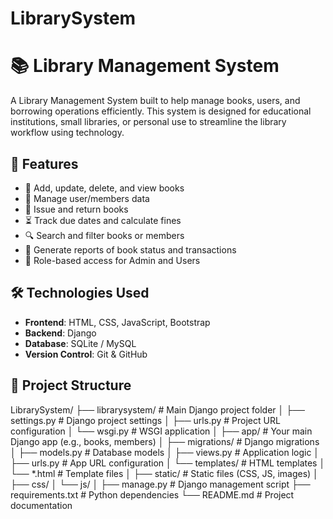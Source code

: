 # LibrarySystem
# 📚 Library Management System

A Library Management System built to help manage books, users, and borrowing operations efficiently. This system is designed for educational institutions, small libraries, or personal use to streamline the library workflow using technology.


## 🚀 Features

- 📖 Add, update, delete, and view books
- 👤 Manage user/members data
- 🔄 Issue and return books
- ⏳ Track due dates and calculate fines
- 🔍 Search and filter books or members
- 🧾 Generate reports of book status and transactions
- 🔐 Role-based access for Admin and Users


## 🛠️ Technologies Used

- **Frontend**: HTML, CSS, JavaScript, Bootstrap
- **Backend**: Django
- **Database**: SQLite / MySQL 
- **Version Control**: Git & GitHub


## 📁 Project Structure
LibrarySystem/
├── librarysystem/ # Main Django project folder
│ ├── settings.py # Django project settings
│ ├── urls.py # Project URL configuration
│ └── wsgi.py # WSGI application
│
├── app/ # Your main Django app (e.g., books, members)
│ ├── migrations/ # Django migrations
│ ├── models.py # Database models
│ ├── views.py # Application logic
│ ├── urls.py # App URL configuration
│ └── templates/ # HTML templates
│ └── *.html # Template files
│
├── static/ # Static files (CSS, JS, images)
│ ├── css/
│ └── js/
│
├── manage.py # Django management script
├── requirements.txt # Python dependencies
└── README.md # Project documentation
